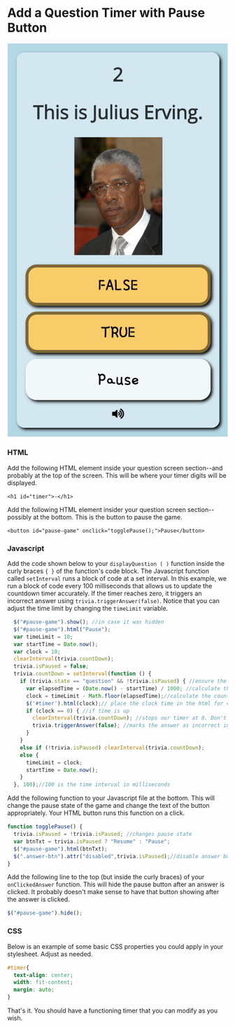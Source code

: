 # Add a Question Timer with Pause Button

![](../../.gitbook/assets/pausebutton.png)

### HTML

Add the following HTML element inside your question screen section--and probably at the top of the screen. This will be where your timer digits will be displayed.

```markup
<h1 id="timer">-</h1>
```

Add the following HTML element insider your question screen section--possibly at the bottom. This is the button to pause the game.

```markup
<button id="pause-game" onclick="togglePause();">Pause</button>
```

### Javascript

Add the code shown below to your `displayQuestion ( )` function inside the curly braces `{ }` of the function's code block. The Javascript function called `setInterval` runs a block of code at a set interval. In this example, we run a block of code every 100 milliseconds that allows us to update the countdown timer accurately. If the timer reaches zero, it triggers an incorrect answer using `trivia.triggerAnswer(false)`. Notice that you can adjust the time limit by changing the `timeLimit` variable.

```javascript
  $("#pause-game").show(); //in case it was hidden
  $("#pause-game").html("Pause");
  var timeLimit = 10;
  var startTime = Date.now();
  var clock = 10;
  clearInterval(trivia.countDown);
  trivia.isPaused = false;
  trivia.countDown = setInterval(function () {
    if (trivia.state == "question" && !trivia.isPaused) { //ensure the user has not already answered
      var elapsedTime = (Date.now() - startTime) / 1000; //calculate the time elapsed
      clock = timeLimit - Math.floor(elapsedTime);//calculate the countdown w/o decimals
      $('#timer').html(clock);// place the clock time in the html for viewing
      if (clock == 0) { //if time is up
        clearInterval(trivia.countDown); //stops our timer at 0. Don't want -1 ...
        trivia.triggerAnswer(false); //marks the answer as incorrect in trivia library
      }
    }
    else if (!trivia.isPaused) clearInterval(trivia.countDown);
    else {
      timeLimit = clock;
      startTime = Date.now();
    }
  }, 100);//100 is the time interval in milliseconds
```

Add the following function to your Javascript file at the bottom. This will change the pause state of the game and change the text of the button appropriately. Your HTML button runs this function on a click.

```javascript
function togglePause() {
  trivia.isPaused = !trivia.isPaused; //changes pause state
  var btnTxt = trivia.isPaused ? "Resume" : "Pause";
  $("#pause-game").html(btnTxt);
  $(".answer-btn").attr("disabled",trivia.isPaused);//disable answer buttons when paused.
}
```

Add the following line to the top \(but inside the curly braces\) of your `onClickedAnswer` function. This will hide the pause button after an answer is clicked. It probably doesn't make sense to have that button showing after the answer is clicked.

```javascript
$("#pause-game").hide();
```

### CSS

Below is an example of some basic CSS properties you could apply in your stylesheet. Adjust as needed.

```css
#timer{
  text-align: center;
  width: fit-content;
  margin: auto;
}
```

That's it. You should have a functioning timer that you can modify as you wish.

